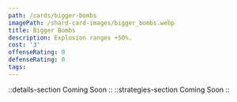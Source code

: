 ```yaml
---
path: /cards/bigger-bombs
imagePath: /shard-card-images/bigger_bombs.webp
title: Bigger Bombs
description: Explosion ranges +50%.
cost: '3'
offenseRating: 0
defenseRating: 0
tags:
---
```

::details-section
Coming Soon
::
::strategies-section
Coming Soon
::